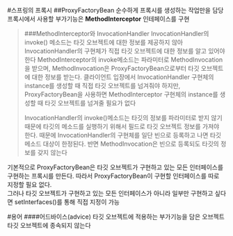 #스프링의 프록시
##ProxyFactoryBean
순수하게 프록시를 생성하는 작업만을 담당	
프록시에서 사용할 부가기능은 **MethodInterceptor** 인테페이스를 구현	
>###MethodInterceptor와 InvocationHandler
>InvocationHandler의 invoke() 메소드는 타깃 오브젝트에 대한 정보를 제공하지 않아 InvocationHandler의 구현체가 직접 타깃 오브젝트에 대한 정보를 알고 있어야 한다
>MethodInterceptor의 invoke메소드는 파라미터로 MethodInvocation을 받으며, MethodInvocation은 ProxyFactoryBean으로부터 타깃 오브젝트에 대한 정보를 받는다.
>클라이언트 입장에서 InvocationHandler 구현체의 instance를 생성할 때 직접 타깃 오브젝트를 넘겨줘야 하지만, ProxyFactoryBean을 사용하면 MethodInterceptor 구현체의 instance를 생성할 때 타깃 오브젝트를 넘겨줄 필요가 없다
>
>InvocationHandler의 invoke()메소드는 타깃의 정보를 파라미터로 받지 않기 때문에 타깃의 메소드를 실행하기 위해서 필드로 타깃 오브젝트 정보를 가져야 한다. 때문에 InvocationHandler의 구현체를 일단 빈으로 등록하고 나면 타깃 메소드 대상이 한정된다. 반면 MethodInvocation은 빈으로 등록되도 타깃의 정보를 갖지 않는다

기본적으로 ProxyFactoryBean은 타깃 오브젝트가 구현하고 있는 모든 인터페이스를 구현하는 프록시를 만든다. 따라서 ProxyFactoryBean이 구현할 인터페이스를 따로 지정할 필요 없다.		
그러나 타깃 오브젝트가 구현하고 있는 모든 인터페이스가 아니라 일부만 구현하고 싶다면 setInterfaces()를 통해 직접 지정이 가능		


#용어
####어드바이스(advice)
타깃 오브젝트에 적용하는 부가기능을 담은 오브젝트	
타깃 오브젝트에 종속되지 않는다
